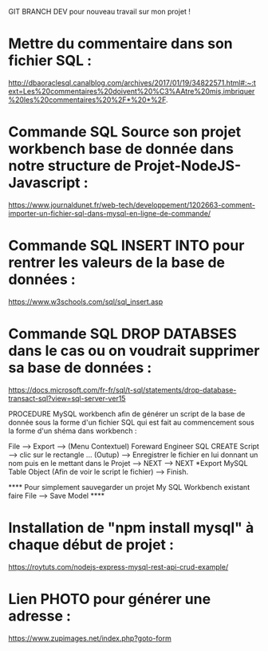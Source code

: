 GIT BRANCH DEV pour nouveau travail sur mon projet !


# Mettre du commentaire dans son fichier SQL :

http://dbaoraclesql.canalblog.com/archives/2017/01/19/34822571.html#:~:text=Les%20commentaires%20doivent%20%C3%AAtre%20mis,imbriquer%20les%20commentaires%20%2F*%20*%2F.


# Commande SQL Source son projet workbench base de donnée dans notre structure de Projet-NodeJS-Javascript :
https://www.journaldunet.fr/web-tech/developpement/1202663-comment-importer-un-fichier-sql-dans-mysql-en-ligne-de-commande/


# Commande SQL INSERT INTO pour rentrer les valeurs de la base de données :
https://www.w3schools.com/sql/sql_insert.asp

# Commande SQL DROP DATABSES dans le cas ou on voudrait supprimer sa base de données : 
https://docs.microsoft.com/fr-fr/sql/t-sql/statements/drop-database-transact-sql?view=sql-server-ver15




PROCEDURE MySQL workbench afin de générer un script de la base de donnée sous la forme d'un fichier SQL qui est fait au commencement sous la forme d'un shéma dans workbench : 

File --> Export --> (Menu Contextuel) Foreward Engineer SQL CREATE Script --> clic sur le rectangle ... (Outup) --> Enregistrer le fichier en lui donnant un nom puis en le mettant dans le Projet  --> NEXT --> NEXT *Export MySQL Table Object (Afin de voir le script le fichier) --> Finish.


**** Pour simplement sauvegarder un projet My SQL Workbench existant faire File --> Save Model ****


# Installation de "npm install mysql" à chaque début de projet :

https://roytuts.com/nodejs-express-mysql-rest-api-crud-example/















# Lien PHOTO pour générer une adresse :

https://www.zupimages.net/index.php?goto-form
